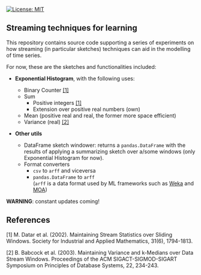 [![License: MIT](https://img.shields.io/badge/License-MIT-yellow.svg)](https://opensource.org/licenses/MIT)
## Streaming techniques for learning 

This repository contains source code supporting a series of experiments on how streaming (in particular sketches) 
techniques can aid in the modelling of time series.

For now, these are the sketches and functionalities included:

- **Exponential Histogram**, with the following uses:
    - Binary Counter [[1]](#1)
    - Sum
        - Positive integers [[1]](#1)
        - Extension over positive real numbers (own)
    - Mean (positive real and real, the former more space efficient)
    - Variance (real) [[2]](#2)

- **Other utils**
    - DataFrame sketch windower: returns a ``pandas.DataFrame`` with the results of applying a 
    summarizing sketch over a/some windows (only Exponential Histogram for now).
    - Format converters
        - ``csv`` to ``arff`` and viceversa
        - ``pandas.DataFrame`` to ``arff``  
        (``arff`` is a data format used by ML frameworks such as [Weka](https://www.cs.waikato.ac.nz/ml/weka/) and 
        [MOA](https://moa.cms.waikato.ac.nz/))
        
**WARNING**: constant updates coming!

## References
<a id="1">[1]</a> 
M. Datar et al. (2002). 
Maintaining Stream Statistics over Sliding Windows. 
Society for Industrial and Applied Mathematics, 31(6), 1794-1813.

<a id="1">[2]</a> 
B. Babcock et al. (2003). 
Maintaining Variance and k-Medians over Data Stream Windows. 
Proceedings of the ACM SIGACT-SIGMOD-SIGART Symposium on Principles of Database Systems, 22, 234-243.